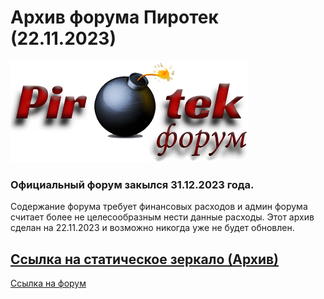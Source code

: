 # Архив форума Пиротек (22.11.2023)


<a href="https://piroforum-pirotek-archive.github.io/PIROFORUM-ARCHIVE/" target="_blank">
  <img src="png/logo.png" alt="PiroTek_Logo" width="380px">
</a>

### Официальный форум закылся 31.12.2023 года.
Cодержание форума требует финансовых расходов и админ форума считает более не целесообразным нести данные расходы. Этот архив сделан на 22.11.2023 и возможно никогда уже не будет обновлен.  

[Ссылка на статическое зеркало (Архив)](https://piroforum-pirotek-archive.github.io/PIROFORUM-ARCHIVE/)  
---
[Ссылка на форум](https://piroforum.info/)  
